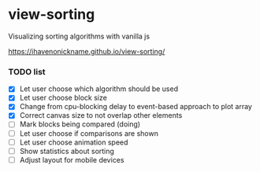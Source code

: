 # view-sorting
Visualizing sorting algorithms with vanilla js

https://ihavenonickname.github.io/view-sorting/

### TODO list

* [x] Let user choose which algorithm should be used
* [x] Let user choose block size
* [x] Change from cpu-blocking delay to event-based approach to plot array
* [x] Correct canvas size to not overlap other elements
* [ ] Mark blocks being compared (doing)
* [ ] Let user choose if comparisons are shown
* [ ] Let user choose animation speed
* [ ] Show statistics about sorting
* [ ] Adjust layout for mobile devices
